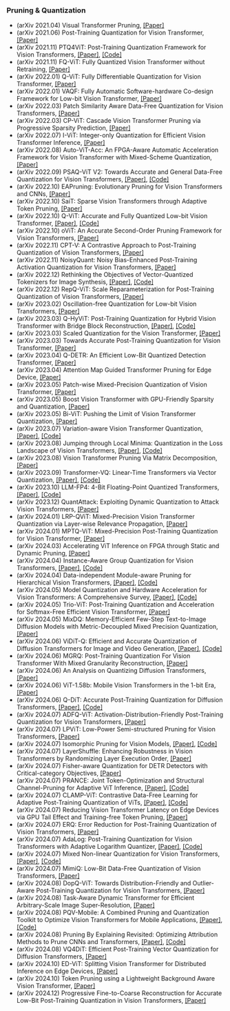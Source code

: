 
### Pruning & Quantization
- (arXiv 2021.04) Visual Transformer Pruning, [[Paper]](https://arxiv.org/pdf/2104.08500.pdf)
- (arXiv 2021.06) Post-Training Quantization for Vision Transformer, [[Paper]](https://arxiv.org/pdf/2106.14156.pdf)
- (arXiv 2021.11) PTQ4ViT: Post-Training Quantization Framework for Vision Transformers, [[Paper]](https://arxiv.org/pdf/2111.12293.pdf), [[Code]](https://github.com/hahnyuan/PTQ4ViT)
- (arXiv 2021.11) FQ-ViT: Fully Quantized Vision Transformer without Retraining, [[Paper]](https://arxiv.org/pdf/2111.15127.pdf)
- (arXiv 2022.01) Q-ViT: Fully Differentiable Quantization for Vision Transformer, [[Paper]](https://arxiv.org/pdf/2201.07703.pdf)
- (arXiv 2022.01) VAQF: Fully Automatic Software-hardware Co-design Framework for Low-bit Vision Transformer, [[Paper]](https://arxiv.org/pdf/2201.06618.pdf)
- (arXiv 2022.03) Patch Similarity Aware Data-Free Quantization for Vision Transformers, [[Paper]](https://arxiv.org/pdf/2203.02250.pdf)
- (arXiv 2022.03) CP-ViT: Cascade Vision Transformer Pruning via Progressive Sparsity Prediction, [[Paper]](https://arxiv.org/pdf/2203.04570.pdf)
- (arXiv 2022.07) I-ViT: Integer-only Quantization for Efficient Vision Transformer Inference, [[Paper]](https://arxiv.org/pdf/2207.01405.pdf)
- (arXiv 2022.08) Auto-ViT-Acc: An FPGA-Aware Automatic Acceleration Framework for Vision Transformer with Mixed-Scheme Quantization, [[Paper]](https://arxiv.org/pdf/2208.05163.pdf)
- (arXiv 2022.09) PSAQ-ViT V2: Towards Accurate and General Data-Free Quantization for Vision Transformers, [[Paper]](https://arxiv.org/pdf/2209.05687.pdf), [[Code]](https://github.com/zkkli/PSAQ-ViT)
- (arXiv 2022.10) EAPruning: Evolutionary Pruning for Vision Transformers and CNNs, [[Paper]](https://arxiv.org/pdf/2210.00181.pdf)
- (arXiv 2022.10) SaiT: Sparse Vision Transformers through Adaptive Token Pruning, [[Paper]](https://arxiv.org/pdf/2210.05832.pdf)
- (arXiv 2022.10) Q-ViT: Accurate and Fully Quantized Low-bit Vision Transformer, [[Paper]](https://arxiv.org/pdf/2210.06707.pdf), [[Code]](https://github.com/YanjingLi0202/Q-ViT)
- (arXiv 2022.10) oViT: An Accurate Second-Order Pruning Framework for Vision Transformers, [[Paper]](https://arxiv.org/pdf/2210.09223.pdf)
- (arXiv 2022.11) CPT-V: A Contrastive Approach to Post-Training Quantization of Vision Transformers, [[Paper]](https://arxiv.org/pdf/2211.09643.pdf)
- (arXiv 2022.11) NoisyQuant: Noisy Bias-Enhanced Post-Training Activation Quantization for Vision Transformers, [[Paper]](https://arxiv.org/pdf/2211.16056.pdf)
- (arXiv 2022.12) Rethinking the Objectives of Vector-Quantized Tokenizers for Image Synthesis, [[Paper]](https://arxiv.org/pdf/2212.03185.pdf), [[Code]](https://github.com/TencentARC/BasicVQ-GEN)
- (arXiv 2022.12) RepQ-ViT: Scale Reparameterization for Post-Training Quantization of Vision Transformers, [[Paper]](https://arxiv.org/pdf/2212.08254.pdf)
- (arXiv 2023.02) Oscillation-free Quantization for Low-bit Vision Transformers, [[Paper]](https://arxiv.org/pdf/2302.02210.pdf)
- (arXiv 2023.03) Q-HyViT: Post-Training Quantization for Hybrid Vision Transformer with Bridge Block Reconstruction, [[Paper]](https://arxiv.org/pdf/2303.12557.pdf), [[Code]](https://github.com/Q-HyViT)
- (arXiv 2023.03) Scaled Quantization for the Vision Transformer, [[Paper]](https://arxiv.org/pdf/2303.13601.pdf)
- (arXiv 2023.03) Towards Accurate Post-Training Quantization for Vision Transformer, [[Paper]](https://arxiv.org/pdf/2303.14341.pdf)
- (arXiv 2023.04) Q-DETR: An Efficient Low-Bit Quantized Detection Transformer, [[Paper]](https://arxiv.org/pdf/2304.00253.pdf)
- (arXiv 2023.04) Attention Map Guided Transformer Pruning for Edge Device, [[Paper]](https://arxiv.org/pdf/2304.01452.pdf)
- (arXiv 2023.05) Patch-wise Mixed-Precision Quantization of Vision Transformer, [[Paper]](https://arxiv.org/pdf/2305.06559.pdf)
- (arXiv 2023.05) Boost Vision Transformer with GPU-Friendly Sparsity and Quantization, [[Paper]](https://arxiv.org/pdf/2305.10727.pdf)
- (arXiv 2023.05) Bi-ViT: Pushing the Limit of Vision Transformer Quantization, [[Paper]](https://arxiv.org/pdf/2305.12354.pdf)
- (arXiv 2023.07) Variation-aware Vision Transformer Quantization, [[Paper]](https://arxiv.org/pdf/2307.00331.pdf), [[Code]](https://github.com/HuangOwen/VVTQ)
- (arXiv 2023.08) Jumping through Local Minima: Quantization in the Loss Landscape of Vision Transformers,  [[Paper]](https://arxiv.org/pdf/2308.10814.pdf), [[Code]](https://github.com/enyac-group/evol-q)
- (arXiv 2023.08) Vision Transformer Pruning Via Matrix Decomposition,  [[Paper]](https://arxiv.org/pdf/2308.10839.pdf)
- (arXiv 2023.09) Transformer-VQ: Linear-Time Transformers via Vector Quantization,  [[Paper]](https://arxiv.org/pdf/2309.16354.pdf), [[Code]](https://github.com/transformer-vq/transformer_vq)
- (arXiv 2023.10) LLM-FP4: 4-Bit Floating-Point Quantized Transformers, [[Paper]](https://arxiv.org/pdf/2310.16836.pdf), [[Code]](https://github.com/nbasyl/LLM-FP4)
- (arXiv 2023.12) QuantAttack: Exploiting Dynamic Quantization to Attack Vision Transformers, [[Paper]](https://arxiv.org/pdf/2312.02220.pdf)
- (arXiv 2024.01) LRP-QViT: Mixed-Precision Vision Transformer Quantization via Layer-wise Relevance Propagation, [[Paper]](https://arxiv.org/pdf/2401.11243.pdf)
- (arXiv 2024.01) MPTQ-ViT: Mixed-Precision Post-Training Quantization for Vision Transformer, [[Paper]](https://arxiv.org/pdf/2401.14895.pdf)
- (arXiv 2024.03) Accelerating ViT Inference on FPGA through Static and Dynamic Pruning, [[Paper]](https://arxiv.org/pdf/2403.14047.pdf)
- (arXiv 2024.04) Instance-Aware Group Quantization for Vision Transformers, [[Paper]](https://arxiv.org/pdf/2404.00928.pdf), [[Code]](https://cvlab.yonsei.ac.kr/projects/IGQ-ViT/)
- (arXiv 2024.04) Data-independent Module-aware Pruning for Hierarchical Vision Transformers, [[Paper]](https://arxiv.org/pdf/2404.13648.pdf), [[Code]](https://github.com/he-y/Data-independent-Module-Aware-Pruning)
- (arXiv 2024.05) Model Quantization and Hardware Acceleration for Vision Transformers: A Comprehensive Survey, [[Paper]](https://arxiv.org/pdf/2405.00314.pdf), [[Code]](https://github.com/DD-DuDa/awesome-vit-quantization-acceleration)
- (arXiv 2024.05) Trio-ViT: Post-Training Quantization and Acceleration for Softmax-Free Efficient Vision Transformer, [[Paper]](https://arxiv.org/pdf/2405.03882.pdf)
- (arXiv 2024.05) MixDQ: Memory-Efficient Few-Step Text-to-Image Diffusion Models with Metric-Decoupled Mixed Precision Quantization, [[Paper]](https://arxiv.org/pdf/2405.17873.pdf)
- (arXiv 2024.06) ViDiT-Q: Efficient and Accurate Quantization of Diffusion Transformers for Image and Video Generation, [[Paper]](https://arxiv.org/pdf/2406.02540.pdf), [[Code]](https://github.com/A-suozhang/ViDiT-Q)
- (arXiv 2024.06) MGRQ: Post-Training Quantization For Vision Transformer With Mixed Granularity Reconstruction, [[Paper]](https://arxiv.org/pdf/2406.09229.pdf)
- (arXiv 2024.06) An Analysis on Quantizing Diffusion Transformers, [[Paper]](https://arxiv.org/pdf/2406.11100.pdf)
- (arXiv 2024.06) ViT-1.58b: Mobile Vision Transformers in the 1-bit Era, [[Paper]](https://arxiv.org/pdf/2406.18051)
- (arXiv 2024.06) Q-DiT: Accurate Post-Training Quantization for Diffusion Transformers, [[Paper]](https://arxiv.org/pdf/2406.17343), [[Code]](https://github.com/Juanerx/Q-DiT)
- (arXiv 2024.07) ADFQ-ViT: Activation-Distribution-Friendly Post-Training Quantization for Vision Transformers, [[Paper]](https://arxiv.org/pdf/2407.02763)
- (arXiv 2024.07) LPViT: Low-Power Semi-structured Pruning for Vision Transformers, [[Paper]](https://arxiv.org/pdf/2407.02068)
- (arXiv 2024.07) Isomorphic Pruning for Vision Models, [[Paper]](https://arxiv.org/pdf/2407.04616), [[Code]](https://github.com/VainF/Isomorphic-Pruning)
- (arXiv 2024.07) LayerShuffle: Enhancing Robustness in Vision Transformers by Randomizing Layer Execution Order, [[Paper]](https://arxiv.org/pdf/2407.04513)
- (arXiv 2024.07) Fisher-aware Quantization for DETR Detectors with Critical-category Objectives, [[Paper]](https://arxiv.org/pdf/2407.03442)
- (arXiv 2024.07) PRANCE: Joint Token-Optimization and Structural Channel-Pruning for Adaptive ViT Inference, [[Paper]](https://arxiv.org/pdf/2407.05010), [[Code]](https://github.com/ChildTang/PRANCE)
- (arXiv 2024.07) CLAMP-ViT: Contrastive Data-Free Learning for Adaptive Post-Training Quantization of ViTs, [[Paper]](https://arxiv.org/pdf/2407.05266), [[Code]](https://github.com/georgia-tech-synergy-lab/CLAMP-ViT.git)
- (arXiv 2024.07) Reducing Vision Transformer Latency on Edge Devices via GPU Tail Effect and Training-free Token Pruning, [[Paper]](https://arxiv.org/pdf/2407.05941)
- (arXiv 2024.07) ERQ: Error Reduction for Post-Training Quantization of Vision Transformers, [[Paper]](https://arxiv.org/pdf/2407.06794)
- (arXiv 2024.07) AdaLog: Post-Training Quantization for Vision Transformers with Adaptive Logarithm Quantizer, [[Paper]](https://arxiv.org/pdf/2407.12951), [[Code]](https://github.com/GoatWu/AdaLog)
- (arXiv 2024.07) Mixed Non-linear Quantization for Vision Transformers, [[Paper]](https://arxiv.org/pdf/2407.18437), [[Code]](https://gitlab.com/ones-ai/mixed-non-linear-quantization)
- (arXiv 2024.07) MimiQ: Low-Bit Data-Free Quantization of Vision Transformers, [[Paper]](https://arxiv.org/pdf/2407.20021)
- (arXiv 2024.08) DopQ-ViT: Towards Distribution-Friendly and Outlier-Aware Post-Training Quantization for Vision Transformers, [[Paper]](https://arxiv.org/pdf/2408.03291)
- (arXiv 2024.08) Task-Aware Dynamic Transformer for Efficient Arbitrary-Scale Image Super-Resolution, [[Paper]](https://arxiv.org/pdf/2408.08736)
- (arXiv 2024.08) PQV-Mobile: A Combined Pruning and Quantization Toolkit to Optimize Vision Transformers for Mobile Applications, [[Paper]](https://arxiv.org/pdf/2408.08437), [[Code]](https://github.com/kshitij11/PQV-Mobile)
- (arXiv 2024.08) Pruning By Explaining Revisited: Optimizing Attribution Methods to Prune CNNs and Transformers, [[Paper]](https://arxiv.org/pdf/2408.12568), [[Code]](https://github.com/erfanhatefi/Pruning-by-eXplaining-in-PyTorch)
- (arXiv 2024.08) VQ4DiT: Efficient Post-Training Vector Quantization for Diffusion Transformers, [[Paper]](https://arxiv.org/pdf/2408.17131)
- (arXiv 2024.10) ED-ViT: Splitting Vision Transformer for Distributed Inference on Edge Devices, [[Paper]](https://arxiv.org/pdf/2410.11650)
- (arXiv 2024.10) Token Pruning using a Lightweight Background Aware Vision Transformer, [[Paper]](https://arxiv.org/pdf/2410.09324)
- (arXiv 2024.12) Progressive Fine-to-Coarse Reconstruction for Accurate Low-Bit Post-Training Quantization in Vision Transformers, [[Paper]](https://arxiv.org/pdf/2412.14633)

